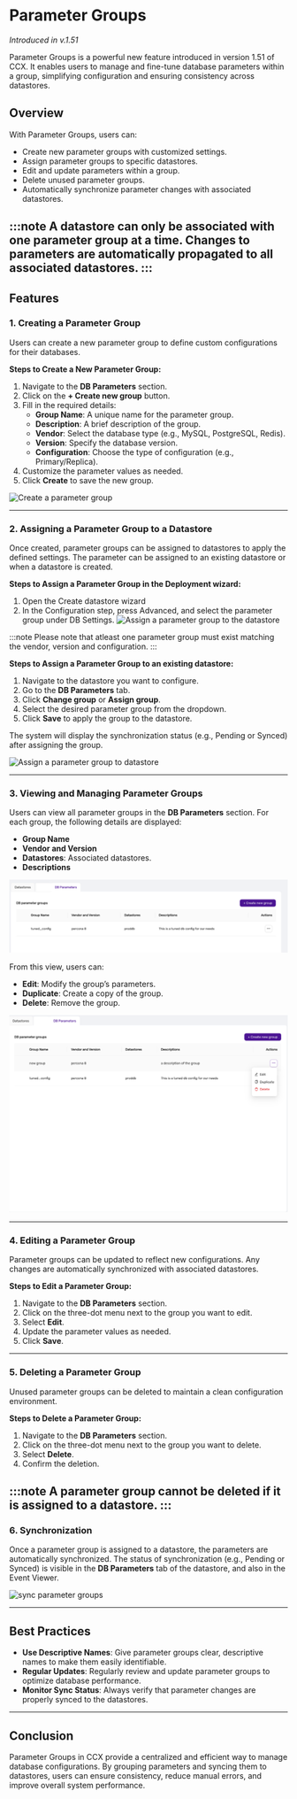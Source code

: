 # Parameter Groups
*Introduced in v.1.51*

Parameter Groups is a powerful new feature introduced in version 1.51 of CCX. It enables users to manage and fine-tune database parameters within a group, simplifying configuration and ensuring consistency across datastores.

## Overview

With Parameter Groups, users can:

- Create new parameter groups with customized settings.
- Assign parameter groups to specific datastores.
- Edit and update parameters within a group.
- Delete unused parameter groups.
- Automatically synchronize parameter changes with associated datastores.

:::note
A datastore can only be associated with one parameter group at a time. Changes to parameters are automatically propagated to all associated datastores.
:::
---


## Features

### 1. Creating a Parameter Group

Users can create a new parameter group to define custom configurations for their databases.

**Steps to Create a New Parameter Group:**

1. Navigate to the **DB Parameters** section.
2. Click on the **+ Create new group** button.
3. Fill in the required details:
   - **Group Name**: A unique name for the parameter group.
   - **Description**: A brief description of the group.
   - **Vendor**: Select the database type (e.g., MySQL, PostgreSQL, Redis).
   - **Version**: Specify the database version.
   - **Configuration**: Choose the type of configuration (e.g., Primary/Replica).
4. Customize the parameter values as needed.
5. Click **Create** to save the new group.

![Create a parameter group](../images/pg_create_a_new_parameter_group_part1.png)

---

### 2. Assigning a Parameter Group to a Datastore

Once created, parameter groups can be assigned to datastores to apply the defined settings.
The parameter can be assigned to an existing datastore or when a datastore is created.

**Steps to Assign a Parameter Group in the Deployment wizard:**
1. Open the Create datastore wizard
2. In the Configuration step, press Advanced, and select the parameter group under DB Settings. 
![Assign a parameter group to the datastore](../images/pg_assign_create_datastore.png)

:::note 
Please note that atleast one parameter group must exist matching the vendor, version and configuration. 
:::


**Steps to Assign a Parameter Group to an existing datastore:**

1. Navigate to the datastore you want to configure.
2. Go to the **DB Parameters** tab.
3. Click **Change group** or **Assign group**.
4. Select the desired parameter group from the dropdown.
5. Click **Save** to apply the group to the datastore.

The system will display the synchronization status (e.g., Pending or Synced) after assigning the group.

![Assign a parameter group to datastore](../images/pg_assign_parameter_group_to_datastore.png)

---

### 3. Viewing and Managing Parameter Groups

Users can view all parameter groups in the **DB Parameters** section. For each group, the following details are displayed:

- **Group Name**
- **Vendor and Version**
- **Datastores**: Associated datastores.
- **Descriptions**

![View parameter groups](../images/pg_overview_showing_all_parameter_groups.png)

From this view, users can:

- **Edit**: Modify the group’s parameters.
- **Duplicate**: Create a copy of the group.
- **Delete**: Remove the group.


![Parameter group actions](../images/pg_actions_on_a_parameter_group.png)

---

### 4. Editing a Parameter Group

Parameter groups can be updated to reflect new configurations. Any changes are automatically synchronized with associated datastores.

**Steps to Edit a Parameter Group:**

1. Navigate to the **DB Parameters** section.
2. Click on the three-dot menu next to the group you want to edit.
3. Select **Edit**.
4. Update the parameter values as needed.
5. Click **Save**.

---

### 5. Deleting a Parameter Group

Unused parameter groups can be deleted to maintain a clean configuration environment.

**Steps to Delete a Parameter Group:**

1. Navigate to the **DB Parameters** section.
2. Click on the three-dot menu next to the group you want to delete.
3. Select **Delete**.
4. Confirm the deletion.

:::note 
A parameter group cannot be deleted if it is assigned to a datastore.
:::
---

### 6. Synchronization

Once a parameter group is assigned to a datastore, the parameters are automatically synchronized. The status of synchronization (e.g., Pending or Synced) is visible in the **DB Parameters** tab of the datastore, and also in the Event Viewer.

![sync parameter groups](../images/pg_showing_sync_in_progress_pending.png)


---

## Best Practices

- **Use Descriptive Names**: Give parameter groups clear, descriptive names to make them easily identifiable.
- **Regular Updates**: Regularly review and update parameter groups to optimize database performance.
- **Monitor Sync Status**: Always verify that parameter changes are properly synced to the datastores.

---

## Conclusion

Parameter Groups in CCX provide a centralized and efficient way to manage database configurations. By grouping parameters and syncing them to datastores, users can ensure consistency, reduce manual errors, and improve overall system performance.